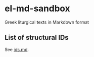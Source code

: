 # el-md-sandbox

Greek liturgical texts in Markdown format

## List of structural IDs

See [ids.md](ids.md).
